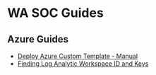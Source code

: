 # WA SOC Guides
## Azure Guides

- [Deploy Azure Custom Template - Manual](/guides/azure-custom-templates.md)
- [Finding Log Analytic Workspace ID and Keys](/guides/log-analytic-ID-and-keys.md)